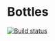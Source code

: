 # Bottles
[![Build status](https://ci.appveyor.com/api/projects/status/5uocts4kky386adr)](https://ci.appveyor.com/project/NeverMine1732586/bottles)

